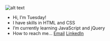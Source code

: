 ![alt text](https://images2.imgbox.com/7b/69/JmThU2fE_o.png)

- Hi, I’m Tuesday! 
- I have skills in HTML and CSS
- I’m currently learning JavaScript and jQuery
- How to reach me... [Email](mailto:rahrah93@gmail.com) [LinkedIn](https://www.linkedin.com/in/mariah-hernandez-a68514154/)

<!---
earlytuesdaymorning/earlytuesdaymorning is a ✨ special ✨ repository because its `README.md` (this file) appears on your GitHub profile.
You can click the Preview link to take a look at your changes.
--->
